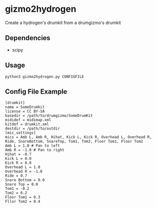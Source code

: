# gizmo2hydrogen

Create a hydrogen's drumkit from a drumgizmo's drumkit

## Dependencies

* scipy

## Usage

```
python3 gizmo2hydrogen.py CONFIGFILE
```

## Config File Example

```
[drumkit]
name = SomeDrumkit
license = CC BY-SA
basedir = /path/to/drumgizmo/SomeDrumKit
mididef = midimap.xml
kitdef = drumkit.xml
destdir = /path/to/outdir
[mic_settings]
mics = Amb L, Amb R, Hihat, Kick L, Kick R, Overhead L, Overhead R, Ride, SnareBottom, SnareTop, Tom1, Tom2, Floor Tom1, Floor Tom2
Amb L = 1.0 # Pan to left
Amb R = -1.0 # Pan to right
Hihat = -0.7
Kick L = 0.0
Kick R = 0.0
Overhead L = 1.0
Overhead R = -1.0
Ride = 0.7
Snare Bottom = 0.0
Snare Top = 0.0
Tom1 = -0.2
Tom2 = 0.2
Floor Tom1 = 0.3
Fllor Tom2 = 0.4
```

